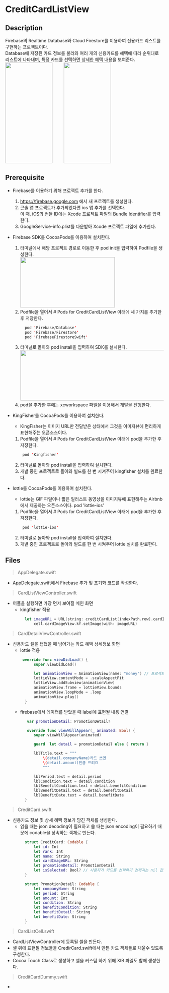 # CreditCardListView
## Description
Firebase의 Realtime Database와 Cloud Firestore를 이용하여 신용카드 리스트를 구현하는 프로젝트이다. <br>
Database에 저장된 카드 정보를 불러와 여러 개의 신용카드를 혜택에 따라 순위대로 리스트에 나타내며, 특정 카드를 선택하면 상세한 혜택 내용을 보여준다.
<img src="https://user-images.githubusercontent.com/62936197/149936826-eaa88251-8ca5-49fb-8315-b48502c4fe11.png" width="150" height="320"> 　　
<img src="https://user-images.githubusercontent.com/62936197/149936836-1c6d3dc6-233b-4602-9938-d7f95b62cf84.png" width="150" height="320">
## Prerequisite
* Firebase를 이용하기 위해 프로젝트 추가를 한다.
  1. https://firebase.google.com 에서 새 프로젝트를 생성한다.
  2. 콘솔 앱 프로젝트가 추가되었다면 ios 앱 추가를 선택한다. <br>
     이 때, iOS의 번들 ID에는 Xcode 프로젝트 파일의 Bundle Identifier를 입력한다.
  3. GoogleService-info.plist를 다운받아 Xcode 프로젝트 파일에 추가한다.
* Firebase SDK를 CocoaPods를 이용하여 설치한다.
  1. 터미널에서 해당 프로젝트 경로로 이동한 후 pod init을 입력하여 Podfile을 생성한다. <br>
    <img src="https://user-images.githubusercontent.com/62936197/149939979-90837f95-3d13-4b20-a802-5ded3668f65a.png" width="300" height="160"> <br>
  2. Podfile을 열어서 # Pods for CreditCardListView 아래에 세 가지를 추가한 후 저장한다.
      ```swift
        pod 'Firebase/Database' 
        pod 'Firebase/Firestore'
        pod 'FirebaseFirestoreSwift' 
      ```
  3. 터미널로 돌아와 pod install을 입력하여 SDK를 설치한다. <br>
    <img src="https://user-images.githubusercontent.com/62936197/149939987-3c580ae2-1299-45a2-8cd8-ec011154fe58.png" width="500" height="160"> <br>
  4. pod을 추가한 후에는 xcworkspace 파일을 이용해서 개발을 진행한다.
* KingFisher를 CocoaPods를 이용하여 설치한다.
  * KingFisher는 이미지 URL만 전달받은 상태에서 그것을 이미지뷰에 편리하게 표현해주는 오픈소스이다.
  1. Podfile을 열어서 # Pods for CreditCardListView 아래에 pod을 추가한 후 저장한다.
      ```swift
       pod 'Kingfisher'
      ```
  2. 터미널로 돌아와 pod install을 입력하여 설치한다.
  3. 개발 중인 프로젝트로 돌아와 빌드를 한 번 시켜주어 kingfisher 설치를 완료한다. 
  
* lottie를 CocoaPods를 이용하여 설치한다.
  * lottie는 GIF 파일이나 짧은 일러스트 동영상을 이미지뷰에 표현해주는 Airbnb에서 제공하는 오픈소스이다. pod 'lottie-ios'
  1. Podfile을 열어서 # Pods for CreditCardListView 아래에 pod을 추가한 후 저장한다.
      ```swift
       pod 'lottie-ios'
      ```
  2. 터미널로 돌아와 pod install을 입력하여 설치한다.
  3. 개발 중인 프로젝트로 돌아와 빌드를 한 번 시켜주어 lottie 설치를 완료한다.
## Files
>AppDelegate.swift
* AppDelegate.swift에서 Firebase 추가 및 초기화 코드를 작성한다. 
>CardListViewController.swift
* 어플을 실행하면 가장 먼저 보여질 메인 화면
  * kingfisher 적용
    ```swift
      let imageURL = URL(string: creditCardList[indexPath.row].cardImageURL)
          cell.cardImageView.kf.setImage(with: imageURL)
    ```
>CardDetailViewController.swift
* 신용카드 셀을 탭했을 때 넘어가는 카드 혜택 상세정보 화면
  * lottie 적용
    ```swift
     override func viewDidLoad() {
          super.viewDidLoad()

          let animationView = AnimationView(name: "money") // 프로젝트에 넣어준 json 파일 이름
          lottieView.contentMode = .scaleAspectFit
          lottieView.addSubview(animationView)
          animationView.frame = lottieView.bounds
          animationView.loopMode = .loop
          animationView.play()
      }
    ```
  * firebase에서 데이터를 받았을 때 label에 표현될 내용 연결
    ```swift
       var promotionDetail: PromotionDetail?

       override func viewWillAppear(_ animated: Bool) {
          super.viewWillAppear(animated)

          guard  let detail = promotionDetail else { return }

          lblTitle.text = """
              \(detail.companyName)카드 쓰면
              \(detail.amount)만큼 드려요
              """

          lblPeriod.text = detail.period
          lblCondition.text = detail.condition
          lblBenefitCondition.text = detail.benefitCondition
          lblBenefitDetail.text = detail.benefitDetail
          lblBenefitDate.text = detail.benefitDate
      }
    ``` 
>CreditCard.swift
* 신용카드 정보 및 상세 혜택 정보가 담긴 객체를 생성한다.
  * 읽을 때는 json decoding이 필요하고 쓸 때는 json encoding이 필요하기 때문에 codable을 상속하는 객체로 만든다.
    ```swift
      struct CreditCard: Codable {
          let id: Int
          let rank: Int
          let name: String
          let cardImageURL: String
          let promotionDetail: PromotionDetail
          let isSelected: Bool? // 사용자가 카드를 선택하기 전까지는 nil 값을 가짐
      }

      struct PromotionDetail: Codable {
          let companyName: String
          let period: String
          let amount: Int
          let condition: String
          let benefitCondition: String
          let benefitDetail: String
          let benefitDate: String
      }
    ```
>CardListCell.swift
* CardListViewController에 등록될 셀을 만든다. 
* 셀 위에 표현될 정보들을 CredirCard.swift에서 만든 카드 객체들로 채울수 있도록 구성한다.
* Cocoa Touch Class로 생성하고 셀을 커스텀 하기 위해 XIB 파일도 함께 생성한다.
>CreditCardDummy.swift
*
